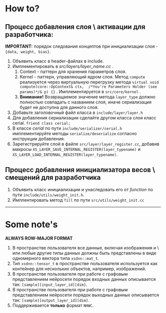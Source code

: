 # How to?

## Процесс добавления слоя \ активации для разработчика:

**IMPORTANT:** порядок следования концептов при инициализации слоя - `{data, weight, bias}`.

1. Объявить класс в header-файлах в include.
2. Имплементировать в *src/layers/layer_name.cc* .
   1. Context - паттерн для хранения параметров слоя. 
   2. Kernel - паттерн, управляющий ядром слоя. Метод `compute` реализуется через
   виртуальную перегрузку метода 
   `virtual void compute(core::OpContext& ctx, 
   /*You're Parameters Holder (see params)*/& p) {}` . Имплементируется в `src/core/kernel` .
   3. **Внимание!** Возвращаемое значение метода `layer_type` должно полностью совпадать с названием слоя, иначе 
   сериализация будет не доступна для данного слоя.
3. Добавьте заголовочный файл класса в `include/layer/layer.h`
3. Для добавления сериализации сделайте другом класса слоя класс cerial. `friend class cerial;`
4. В классе *cerial* по пути `include/serializer/cerial.h` имплементируйте методы `serialize/deserialize`
согласно инструкции добавления.
5. Зарегистрируйте слой в файле `src/layer/layer_register.cc`, добавив макросы 
`XS_LAYER_SAVE_INTERNAL_REGISTER(layer_typename)` и `XS_LAYER_LOAD_INTERNAL_REGISTER(layer_typename)`.


## Процесс добавления инициализатора весов \ смещений для разработчика

1. Объявить класс инициализации и унаследовать его от *function* по пути 
`include/utils/weight_init.h`.
2. Имплентировать метод `fill` по пути `src/utils/weight_init.cc`

****

# Some note's

**ALWAYS ROW-MAJOR FORMAT**

1. В пространстве пользователя все данные, включая изображения и \ или любые другие типы данных должны быть представлены 
в виде одномерного вектора типа `xsdnn::mat_t`.
2. Тип `xsdnn::tensor_t` в пространстве пользователя используется как контейнер для нескольких объектов, например, 
изображений. 
3. В пространстве пользователя при работе с графовым представлением нейросети порядок входных данных описывается так:
``[sample][input_layer_id][dim]``.   
4. В пространстве пользователя при работе с графовым представлением нейросети порядок выходных данных описывается так:
``[sample][output_layer_id][dim]``.   
5. Поддерживается **только** формат `NHWC`.